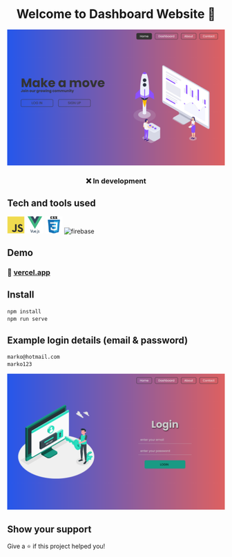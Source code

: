 <h1 align="center">Welcome to Dashboard Website 👋</h1>

![image](/src/assets/screen_home.png)

<h3 align="center">❌ In development</h3>


## Tech and tools used
<p align="left">
<img src="https://raw.githubusercontent.com/devicons/devicon/master/icons/javascript/javascript-original.svg" alt="javascript" width="40" height="40"/>
<img src="https://raw.githubusercontent.com/devicons/devicon/master/icons/vuejs/vuejs-original-wordmark.svg" alt="vuejs" width="40" height="40"/>
<img src="https://raw.githubusercontent.com/devicons/devicon/master/icons/css3/css3-original-wordmark.svg" alt="css3" width="40" height="40"/>
<img src="https://www.vectorlogo.zone/logos/firebase/firebase-icon.svg" alt="firebase" width="40" height="40"/>
</p>


## Demo
### 🚀 [vercel.app](https://dashboard-website.vercel.app)


## Install

```sh
npm install
npm run serve
```

## Example login details (email & password)
```sh
marko@hotmail.com
marko123
```
![image](/src/assets/screen_login.png)


## Show your support

Give a ⭐️ if this project helped you!
